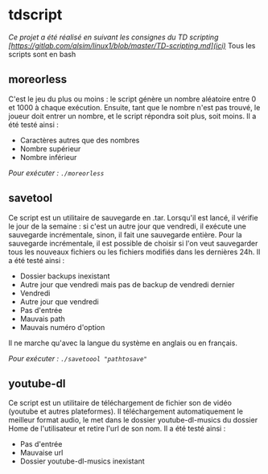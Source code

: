 # tdscript
*Ce projet a été réalisé en suivant les consignes du TD scripting [https://gitlab.com/alsim/linux1/blob/master/TD-scripting.md](ici)*
Tous les scripts sont en bash

## moreorless
C'est le jeu du plus ou moins : le script génère un nombre aléatoire entre 0 et 1000 à chaque exécution. Ensuite, tant que le nombre n'est pas trouvé, le joueur doit entrer un nombre, et le script répondra soit plus, soit moins.
Il a été testé ainsi :
* Caractères autres que des nombres
* Nombre supérieur
* Nombre inférieur

*Pour exécuter : `./moreorless`*

## savetool
Ce script est un utilitaire de sauvegarde en .tar. Lorsqu'il est lancé, il vérifie le jour de la semaine : si c'est un autre jour que vendredi, il exécute une sauvegarde incrémentale, sinon, il fait une sauvegarde entière. Pour la sauvegarde incrémentale, il est possible de choisir si l'on veut sauvegarder tous les nouveaux fichiers ou les fichiers modifiés dans les dernières 24h.
Il a été testé ainsi :
* Dossier backups inexistant
* Autre jour que vendredi mais pas de backup de vendredi dernier
* Vendredi
* Autre jour que vendredi
* Pas d'entrée
* Mauvais path
* Mauvais numéro d'option

Il ne marche qu'avec la langue du système en anglais ou en français.

*Pour exécuter : `./savetoool "pathtosave"`*

## youtube-dl
Ce script est un utilitaire de téléchargement de fichier son de vidéo (youtube et autres plateformes). Il téléchargement automatiquement le meilleur format audio, le met dans le dossier youtube-dl-musics du dossier Home de l'utilisateur et retire l'url de son nom.
Il a été testé ainsi :
* Pas d'entrée
* Mauvaise url
* Dossier youtube-dl-musics inexistant
